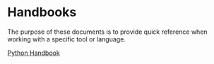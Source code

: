 # Handbooks
The purpose of these documents is to provide quick reference when working with a specific tool or language.

[Python Handbook](./PythonHandbook.md)
